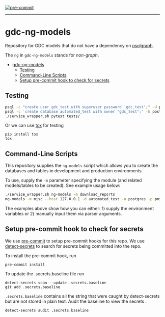 [![pre-commit](https://img.shields.io/badge/pre--commit-enabled-brightgreen?logo=pre-commitlogoColor=white)](https://github.com/pre-commit/pre-commit)

---
# gdc-ng-models

Repository for GDC models that do not have a dependency on [psqlgraph](https://github.com/NCI-GDC/psqlgraph).

The `ng` in `gdc-ng-models` stands for _non-graph_.

- [gdc-ng-models](#gdc-ng-models)
  - [Testing](#testing)
  - [Command-Line Scripts](#command-line-scripts)
  - [Setup pre-commit hook to check for secrets](#setup-pre-commit-hook-to-check-for-secrets)


## Testing

```sh
psql -c "create user gdc_test with superuser password 'gdc_test';" -U postgres
psql -c 'create database automated_test with owner "gdc_test";' -U postgres
./service_wrapper.sh pytest tests/
```

Or we can use [tox](https://tox.readthedocs.io/en/latest/) for testing

```
pip install tox
tox
```

## Command-Line Scripts

This repository supplies the `ng-models` script which allows you to create the databases and tables in development and production environments.

To use, supply the `-m` parameter specifying the module (and related models/tables to be created). See example usage below:

```sh
./service_wrapper.sh ng-models -m download_reports
ng-models -m misc --host 127.0.0.1 -d automated_test -u postgres -p postgres
```

The examples above show how you can either: 1) supply the environment variables or 2) manually input them via parser arguments.

    
## Setup pre-commit hook to check for secrets

We use [pre-commit](https://pre-commit.com/) to setup pre-commit hooks for this repo.
We use [detect-secrets](https://github.com/Yelp/detect-secrets) to search for secrets being committed into the repo. 

To install the pre-commit hook, run
```
pre-commit install
```

To update the .secrets.baseline file run
```
detect-secrets scan --update .secrets.baseline
git add .secrets.baseline
```

`.secrets.baseline` contains all the string that were caught by detect-secrets but are not stored in plain text. Audit the baseline to view the secrets . 

```
detect-secrets audit .secrets.baseline
```


